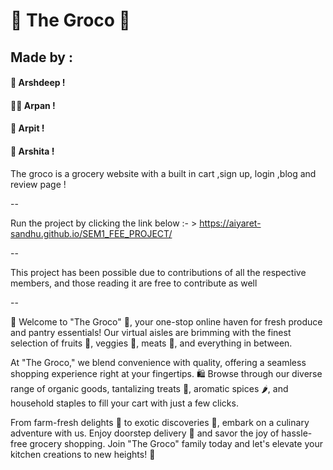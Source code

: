 # 🍃 The Groco 🛒
## Made by :
#### 🚀 Arshdeep !
#### ✍🏻 Arpan !
#### 🧮 Arpit !
#### 🌟 Arshita !


The groco is a grocery website with a built in cart ,sign up, login ,blog and review page !

--

Run the project by clicking the link below :- > 
https://aiyaret-sandhu.github.io/SEM1_FEE_PROJECT/

--

This project has been possible due to contributions of all the respective members, and those reading it are free to contribute as well

--

🛒 Welcome to "The Groco" 🌱, your one-stop online haven for fresh produce and pantry essentials! Our virtual aisles are brimming with the finest selection of fruits 🍎, veggies 🥦, meats 🥩, and everything in between.

At "The Groco," we blend convenience with quality, offering a seamless shopping experience right at your fingertips. 🛍️ Browse through our diverse range of organic goods, tantalizing treats 🍫, aromatic spices 🌶️, and household staples to fill your cart with just a few clicks.

From farm-fresh delights 🌽 to exotic discoveries 🥭, embark on a culinary adventure with us. Enjoy doorstep delivery 🚚 and savor the joy of hassle-free grocery shopping. Join "The Groco" family today and let's elevate your kitchen creations to new heights! 🌟
